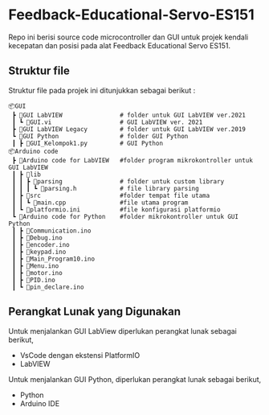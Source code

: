 # Feedback-Educational-Servo-ES151

Repo ini berisi source code microcontroller dan GUI untuk projek kendali kecepatan dan posisi pada alat Feedback Educational Servo ES151.

## Struktur file

Struktur file pada projek ini ditunjukkan sebagai berikut :

```
📦GUI  
 ┣ 📂GUI LabVIEW                # folder untuk GUI LabVIEW ver.2021
 ┃ ┗ 📜GUI.vi                   # GUI LabVIEW ver. 2021 
 ┣ 📂GUI LabVIEW Legacy         # folder untuk GUI LabVIEW ver.2019
 ┗ 📂GUI Python                 # folder GUI Python
 ┃ ┣ 📜GUI_Kelompok1.py         # GUI Python
📦Arduino code  
 ┣ 📂Arduino code for LabVIEW   #folder program mikrokontroller untuk GUI LabVIEW
 ┃ ┣ 📂lib
 ┃ ┃ ┣ 📂parsing                # folder untuk custom library
 ┃ ┃ ┃ ┗ 📜parsing.h            # file library parsing
 ┃ ┣ 📂src                      #folder tempat file utama
 ┃ ┃ ┗ 📜main.cpp               #file utama program
 ┃ ┗ 📜platformio.ini           #file konfigurasi platformio
 ┗ 📂Arduino code for Python    #folder mikrokontroller untuk GUI Python
 ┃ ┣ 📜Communication.ino  
 ┃ ┣ 📜Debug.ino  
 ┃ ┣ 📜encoder.ino  
 ┃ ┣ 📜keypad.ino  
 ┃ ┣ 📜Main_Program10.ino  
 ┃ ┣ 📜Menu.ino  
 ┃ ┣ 📜motor.ino  
 ┃ ┣ 📜PID.ino  
 ┃ ┗ 📜pin_declare.ino
 ```
 ## Perangkat Lunak yang Digunakan
 Untuk menjalankan GUI LabView diperlukan perangkat lunak sebagai berikut,
 - VsCode dengan ekstensi PlatformIO
 - LabVIEW
 
 Untuk menjalankan GUI Python, diperlukan perangkat lunak sebagai berikut, 
 - Python
 - Arduino IDE
